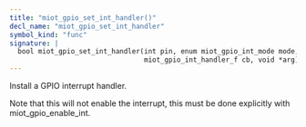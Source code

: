 ```yaml
---
title: "miot_gpio_set_int_handler()"
decl_name: "miot_gpio_set_int_handler"
symbol_kind: "func"
signature: |
  bool miot_gpio_set_int_handler(int pin, enum miot_gpio_int_mode mode,
                                 miot_gpio_int_handler_f cb, void *arg);
---
```


Install a GPIO interrupt handler.

Note that this will not enable the interrupt, this must be done explicitly
with miot_gpio_enable_int. 

